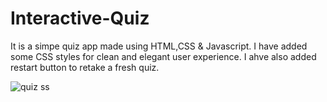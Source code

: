 # Interactive-Quiz

It is a simpe quiz app made using HTML,CSS & Javascript. I have added some CSS styles for clean and elegant user experience.
I ahve also added restart button to retake a fresh quiz.


![quiz ss](https://github.com/aashuking/Interactive-Quiz/assets/86736126/4f1ff2ba-e16c-45cf-a560-fd4882e7a3b8)

